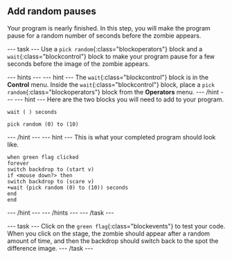 ## Add random pauses

Your program is nearly finished. In this step, you will make the program pause for a random number of seconds before the zombie appears.

--- task ---
Use a `pick random`{:class="blockoperators"} block and a `wait`{:class="blockcontrol"} block to make your program pause for a few seconds before the image of the zombie appears.

--- hints --- --- hint ---
The `wait`{:class="blockcontrol"} block is in the **Control** menu. Inside the `wait`{:class="blockcontrol"} block, place a `pick random`{:class="blockoperators"} block from the **Operators** menu.
--- /hint --- --- hint ---
Here are the two blocks you will need to add to your program.

```blocks
wait ( ) seconds

pick random (0) to (10)
```

--- /hint --- --- hint ---
This is what your completed program should look like.

```blocks
when green flag clicked
forever
switch backdrop to (start v)
if <mouse down?> then
switch backdrop to (scare v)
+wait (pick random (0) to (10)) seconds
end
end

```

--- /hint --- --- /hints ---
--- /task ---

--- task ---
Click on the `green flag`{:class="blockevents"} to test your code. When you click on the stage, the zombie should appear after a random amount of time, and then the backdrop should switch back to the spot the difference image.
--- /task ---

